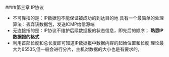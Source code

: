 ####第三章 IP协议
* 不可靠指的是：IP数据包不能保证被成功的到达目的地 具有一个最简单的处理算法：丢弃该数据包，发送ICMP给信源端
* 无连接指的是：IP协议不维护后续数据报的状态信息，即先后的顺序；
**熟悉IP数据报的格式**
* 利用首部长度和总长度即可知道IP数据报中数据内容的起始位置和长度  理论最大为65535,但一般会进行分片，主机对数据的大小也是有要求的，
